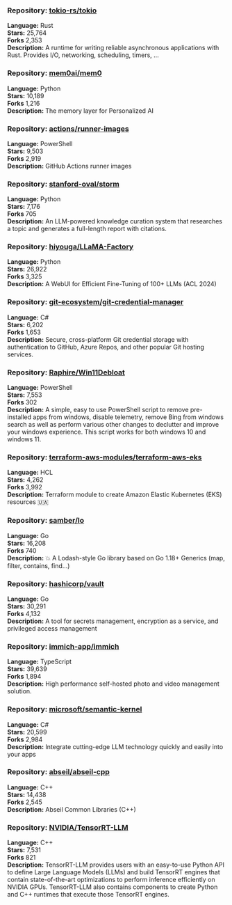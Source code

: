 ### **Repository:** [tokio-rs/tokio](https://github.com/tokio-rs/tokio)  

**Language:** Rust  
**Stars:** 25,764  
**Forks** 2,353  
**Description:** A runtime for writing reliable asynchronous applications with Rust. Provides I/O, networking, scheduling, timers, ...  

### **Repository:** [mem0ai/mem0](https://github.com/mem0ai/mem0)  

**Language:** Python  
**Stars:** 10,189  
**Forks** 1,216  
**Description:** The memory layer for Personalized AI  

### **Repository:** [actions/runner-images](https://github.com/actions/runner-images)  

**Language:** PowerShell  
**Stars:** 9,503  
**Forks** 2,919  
**Description:** GitHub Actions runner images  

### **Repository:** [stanford-oval/storm](https://github.com/stanford-oval/storm)  

**Language:** Python  
**Stars:** 7,176  
**Forks** 705  
**Description:** An LLM-powered knowledge curation system that researches a topic and generates a full-length report with citations.  

### **Repository:** [hiyouga/LLaMA-Factory](https://github.com/hiyouga/LLaMA-Factory)  

**Language:** Python  
**Stars:** 26,922  
**Forks** 3,325  
**Description:** A WebUI for Efficient Fine-Tuning of 100+ LLMs (ACL 2024)  

### **Repository:** [git-ecosystem/git-credential-manager](https://github.com/git-ecosystem/git-credential-manager)  

**Language:** C#  
**Stars:** 6,202  
**Forks** 1,653  
**Description:** Secure, cross-platform Git credential storage with authentication to GitHub, Azure Repos, and other popular Git hosting services.  

### **Repository:** [Raphire/Win11Debloat](https://github.com/Raphire/Win11Debloat)  

**Language:** PowerShell  
**Stars:** 7,553  
**Forks** 302  
**Description:** A simple, easy to use PowerShell script to remove pre-installed apps from windows, disable telemetry, remove Bing from windows search as well as perform various other changes to declutter and improve your windows experience. This script works for both windows 10 and windows 11.  

### **Repository:** [terraform-aws-modules/terraform-aws-eks](https://github.com/terraform-aws-modules/terraform-aws-eks)  

**Language:** HCL  
**Stars:** 4,262  
**Forks** 3,992  
**Description:** Terraform module to create Amazon Elastic Kubernetes (EKS) resources 🇺🇦  

### **Repository:** [samber/lo](https://github.com/samber/lo)  

**Language:** Go  
**Stars:** 16,208  
**Forks** 740  
**Description:** 💥 A Lodash-style Go library based on Go 1.18+ Generics (map, filter, contains, find...)  

### **Repository:** [hashicorp/vault](https://github.com/hashicorp/vault)  

**Language:** Go  
**Stars:** 30,291  
**Forks** 4,132  
**Description:** A tool for secrets management, encryption as a service, and privileged access management  

### **Repository:** [immich-app/immich](https://github.com/immich-app/immich)  

**Language:** TypeScript  
**Stars:** 39,639  
**Forks** 1,894  
**Description:** High performance self-hosted photo and video management solution.  

### **Repository:** [microsoft/semantic-kernel](https://github.com/microsoft/semantic-kernel)  

**Language:** C#  
**Stars:** 20,599  
**Forks** 2,984  
**Description:** Integrate cutting-edge LLM technology quickly and easily into your apps  

### **Repository:** [abseil/abseil-cpp](https://github.com/abseil/abseil-cpp)  

**Language:** C++  
**Stars:** 14,438  
**Forks** 2,545  
**Description:** Abseil Common Libraries (C++)  

### **Repository:** [NVIDIA/TensorRT-LLM](https://github.com/NVIDIA/TensorRT-LLM)  

**Language:** C++  
**Stars:** 7,531  
**Forks** 821  
**Description:** TensorRT-LLM provides users with an easy-to-use Python API to define Large Language Models (LLMs) and build TensorRT engines that contain state-of-the-art optimizations to perform inference efficiently on NVIDIA GPUs. TensorRT-LLM also contains components to create Python and C++ runtimes that execute those TensorRT engines.  

